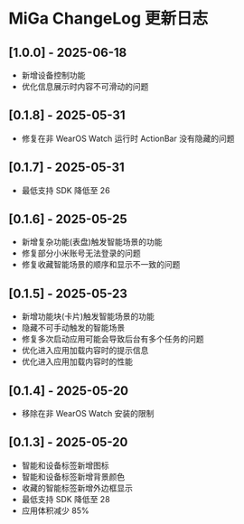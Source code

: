 # MiGa ChangeLog 更新日志

## [1.0.0] - 2025-06-18

-   新增设备控制功能
-   优化信息展示时内容不可滑动的问题

## [0.1.8] - 2025-05-31

-   修复在非 WearOS Watch 运行时 ActionBar 没有隐藏的问题

## [0.1.7] - 2025-05-31

-   最低支持 SDK 降低至 26

## [0.1.6] - 2025-05-25

-   新增复杂功能(表盘)触发智能场景的功能
-   修复部分小米账号无法登录的问题
-   修复收藏智能场景的顺序和显示不一致的问题

## [0.1.5] - 2025-05-23

-   新增功能块(卡片)触发智能场景的功能
-   隐藏不可手动触发的智能场景
-   修复多次启动应用可能会导致后台有多个任务的问题
-   优化进入应用加载内容时的提示信息
-   优化进入应用加载内容时的性能

## [0.1.4] - 2025-05-20

-   移除在非 WearOS Watch 安装的限制

## [0.1.3] - 2025-05-20

-   智能和设备标签新增图标
-   智能和设备标签新增背景颜色
-   收藏的智能标签新增外边框显示
-   最低支持 SDK 降低至 28
-   应用体积减少 85%
